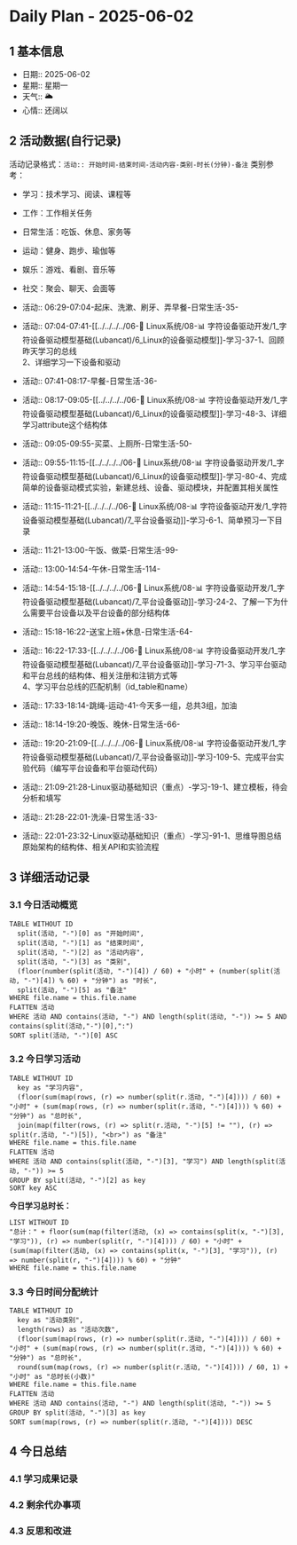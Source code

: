 # Daily Plan - 2025-06-02

## 1 基本信息

- 日期:: 2025-06-02
- 星期:: 星期一
- 天气:: 🌥️
- 心情:: 还阔以

## 2 活动数据(自行记录)
活动记录格式：`活动:: 开始时间-结束时间-活动内容-类别-时长(分钟)-备注`
类别参考：
- 学习：技术学习、阅读、课程等
- 工作：工作相关任务
- 日常生活：吃饭、休息、家务等
- 运动：健身、跑步、瑜伽等
- 娱乐：游戏、看剧、音乐等
- 社交：聚会、聊天、会面等

- 活动:: 06:29-07:04-起床、洗漱、刷牙、弄早餐-日常生活-35-
- 活动:: 07:04-07:41-[[../../../../06-🐧 Linux系统/08-📊 字符设备驱动开发/1_字符设备驱动模型基础(Lubancat)/6_Linux的设备驱动模型]]-学习-37-1、回顾昨天学习的总线<br>2、详细学习一下设备和驱动
- 活动:: 07:41-08:17-早餐-日常生活-36-
- 活动:: 08:17-09:05-[[../../../../06-🐧 Linux系统/08-📊 字符设备驱动开发/1_字符设备驱动模型基础(Lubancat)/6_Linux的设备驱动模型]]-学习-48-3、详细学习attribute这个结构体
- 活动:: 09:05-09:55-买菜、上厕所-日常生活-50-
- 活动:: 09:55-11:15-[[../../../../06-🐧 Linux系统/08-📊 字符设备驱动开发/1_字符设备驱动模型基础(Lubancat)/6_Linux的设备驱动模型]]-学习-80-4、完成简单的设备驱动模式实验，新建总线、设备、驱动模块，并配置其相关属性
- 活动:: 11:15-11:21-[[../../../../06-🐧 Linux系统/08-📊 字符设备驱动开发/1_字符设备驱动模型基础(Lubancat)/7_平台设备驱动]]-学习-6-1、简单预习一下目录
- 活动:: 11:21-13:00-午饭、做菜-日常生活-99-
- 活动:: 13:00-14:54-午休-日常生活-114-
- 活动:: 14:54-15:18-[[../../../../06-🐧 Linux系统/08-📊 字符设备驱动开发/1_字符设备驱动模型基础(Lubancat)/7_平台设备驱动]]-学习-24-2、了解一下为什么需要平台设备以及平台设备的部分结构体
- 活动:: 15:18-16:22-送宝上班+休息-日常生活-64-
- 活动:: 16:22-17:33-[[../../../../06-🐧 Linux系统/08-📊 字符设备驱动开发/1_字符设备驱动模型基础(Lubancat)/7_平台设备驱动]]-学习-71-3、学习平台驱动和平台总线的结构体、相关注册和注销方式等<br>4、学习平台总线的匹配机制（id_table和name）
- 活动:: 17:33-18:14-跳绳-运动-41-今天多一组，总共3组，加油
- 活动:: 18:14-19:20-晚饭、晚休-日常生活-66-
- 活动:: 19:20-21:09-[[../../../../06-🐧 Linux系统/08-📊 字符设备驱动开发/1_字符设备驱动模型基础(Lubancat)/7_平台设备驱动]]-学习-109-5、完成平台实验代码（编写平台设备和平台驱动代码）
- 活动:: 21:09-21:28-Linux驱动基础知识（重点）-学习-19-1、建立模板，待会分析和填写
- 活动:: 21:28-22:01-洗澡-日常生活-33-
- 活动:: 22:01-23:32-Linux驱动基础知识（重点）-学习-91-1、思维导图总结原始架构的结构体、相关API和实验流程

## 3 详细活动记录

### 3.1 今日活动概览

```dataview
TABLE WITHOUT ID
  split(活动, "-")[0] as "开始时间",
  split(活动, "-")[1] as "结束时间", 
  split(活动, "-")[2] as "活动内容",
  split(活动, "-")[3] as "类别",
  (floor(number(split(活动, "-")[4]) / 60) + "小时" + (number(split(活动, "-")[4]) % 60) + "分钟") as "时长",
  split(活动, "-")[5] as "备注"
WHERE file.name = this.file.name
FLATTEN 活动
WHERE 活动 AND contains(活动, "-") AND length(split(活动, "-")) >= 5 AND contains(split(活动,"-")[0],":")
SORT split(活动, "-")[0] ASC
```

### 3.2 今日学习活动

```dataview
TABLE WITHOUT ID
  key as "学习内容",
  (floor(sum(map(rows, (r) => number(split(r.活动, "-")[4]))) / 60) + "小时" + (sum(map(rows, (r) => number(split(r.活动, "-")[4]))) % 60) + "分钟") as "总时长",
  join(map(filter(rows, (r) => split(r.活动, "-")[5] != ""), (r) => split(r.活动, "-")[5]), "<br>") as "备注"
WHERE file.name = this.file.name
FLATTEN 活动
WHERE 活动 AND contains(split(活动, "-")[3], "学习") AND length(split(活动, "-")) >= 5
GROUP BY split(活动, "-")[2] as key
SORT key ASC

```

**今日学习总时长：**

```dataview
LIST WITHOUT ID
"总计：" + floor(sum(map(filter(活动, (x) => contains(split(x, "-")[3], "学习")), (r) => number(split(r, "-")[4]))) / 60) + "小时" + (sum(map(filter(活动, (x) => contains(split(x, "-")[3], "学习")), (r) => number(split(r, "-")[4]))) % 60) + "分钟"
WHERE file.name = this.file.name
```

### 3.3 今日时间分配统计

```dataview
TABLE WITHOUT ID
  key as "活动类别",
  length(rows) as "活动次数",
  (floor(sum(map(rows, (r) => number(split(r.活动, "-")[4]))) / 60) + "小时" + (sum(map(rows, (r) => number(split(r.活动, "-")[4]))) % 60) + "分钟") as "总时长",
  round(sum(map(rows, (r) => number(split(r.活动, "-")[4]))) / 60, 1) + "小时" as "总时长(小数)"
WHERE file.name = this.file.name
FLATTEN 活动
WHERE 活动 AND contains(活动, "-") AND length(split(活动, "-")) >= 5
GROUP BY split(活动, "-")[3] as key
SORT sum(map(rows, (r) => number(split(r.活动, "-")[4]))) DESC
```

## 4 今日总结

### 4.1 学习成果记录

### 4.2 剩余代办事项

### 4.3 反思和改进

